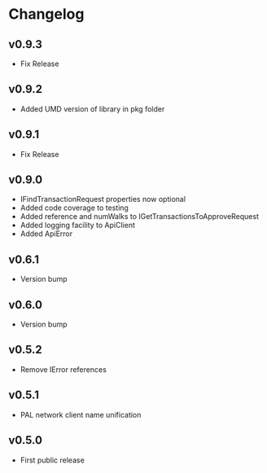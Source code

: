 # Changelog

## v0.9.3

* Fix Release

## v0.9.2

* Added UMD version of library in pkg folder

## v0.9.1

* Fix Release

## v0.9.0

* IFindTransactionRequest properties now optional
* Added code coverage to testing
* Added reference and numWalks to IGetTransactionsToApproveRequest
* Added logging facility to ApiClient
* Added ApiError

## v0.6.1

* Version bump

## v0.6.0

* Version bump

## v0.5.2

* Remove IError references

## v0.5.1

* PAL network client name unification

## v0.5.0

* First public release